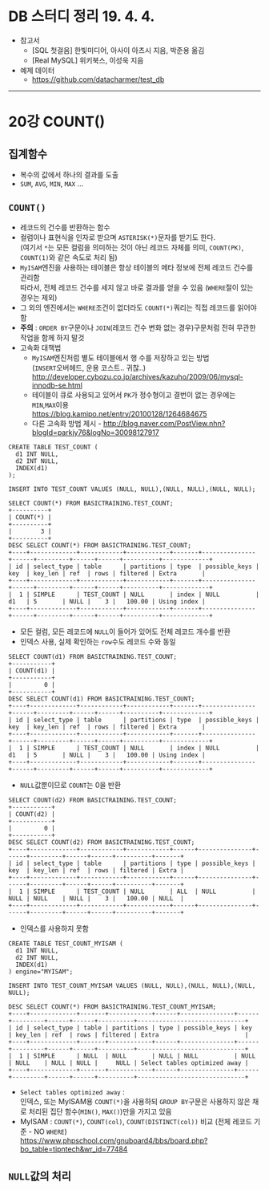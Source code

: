# DB 스터디 정리 19. 4. 4.

* 참고서
	- [SQL 첫걸음] 한빛미디어, 아사이 아츠시 지음, 박준용 옮김
	- [Real MySQL] 위키북스, 이성욱 지음
* 예제 데이터
  - https://github.com/datacharmer/test_db
***
# 20강 COUNT()
## 집계함수
- 복수의 값에서 하나의 결과를 도출
- `SUM`, `AVG`, `MIN`, `MAX` ...

## `COUNT()`
- 레코드의 건수를 반환하는 함수
- 컬럼이나 표현식을 인자로 받으며 `ASTERISK(*)`문자를 받기도 한다.  
  (여기서 `*`는 모든 컬럼을 의미하는 것이 아닌 레코드 자체를 의미, `COUNT(PK)`, `COUNT(1)`와 같은 속도로 처리 됨)
- `MyISAM`엔진을 사용하는 테이블은 항상 테이블의 메타 정보에 전체 레코드 건수를 관리함  
  따라서, 전체 레코드 건수를 세지 않고 바로 결과를 얻을 수 있음 (`WHERE`절이 있는 경우는 제외)
- 그 외의 엔진에서는 `WHERE`조건이 없더라도 `COUNT(*)`쿼리는 직접 레코드를 읽어야 함
- **주의** : `ORDER BY`구문이나 `JOIN`(레코드 건수 변화 없는 경우)구문처럼 전혀 무관한 작업을 함께 하지 말것
- 고속화 대책법
  - `MyISAM`엔진처럼 별도 테이블에서 행 수를 저장하고 있는 방법  
    (`INSERT`오버헤드, 운용 코스트.. 귀찮..) http://developer.cybozu.co.jp/archives/kazuho/2009/06/mysql-innodb-se.html
  - 테이블이 큐로 사용되고 있어서 `PK`가 정수형이고 결번이 없는 경우에는 `MIN`,`MAX`이용  
    https://blog.kamipo.net/entry/20100128/1264684675
  - 다른 고속화 방법 제시 - http://blog.naver.com/PostView.nhn?blogId=parkjy76&logNo=30098127917
```
CREATE TABLE TEST_COUNT (
  d1 INT NULL,
  d2 INT NULL,
  INDEX(d1)
);

INSERT INTO TEST_COUNT VALUES (NULL, NULL),(NULL, NULL),(NULL, NULL);

SELECT COUNT(*) FROM BASICTRAINING.TEST_COUNT;
+----------+
| COUNT(*) |
+----------+
|        3 |
+----------+
DESC SELECT COUNT(*) FROM BASICTRAINING.TEST_COUNT;
+----+-------------+------------+------------+-------+---------------+------+---------+------+------+----------+-------------+
| id | select_type | table      | partitions | type  | possible_keys | key  | key_len | ref  | rows | filtered | Extra       |
+----+-------------+------------+------------+-------+---------------+------+---------+------+------+----------+-------------+
|  1 | SIMPLE      | TEST_COUNT | NULL       | index | NULL          | d1   | 5       | NULL |    3 |   100.00 | Using index |
+----+-------------+------------+------------+-------+---------------+------+---------+------+------+----------+-------------+
```
- 모든 컬럼, 모든 레코드에 `NULL`이 들어가 있어도 전체 레코드 개수를 반환
- 인덱스 사용, 실제 확인하는 `row`수도 레코드 수와 동일
```
SELECT COUNT(d1) FROM BASICTRAINING.TEST_COUNT;
+-----------+
| COUNT(d1) |
+-----------+
|         0 |
+-----------+
DESC SELECT COUNT(d1) FROM BASICTRAINING.TEST_COUNT;
+----+-------------+------------+------------+-------+---------------+------+---------+------+------+----------+-------------+
| id | select_type | table      | partitions | type  | possible_keys | key  | key_len | ref  | rows | filtered | Extra       |
+----+-------------+------------+------------+-------+---------------+------+---------+------+------+----------+-------------+
|  1 | SIMPLE      | TEST_COUNT | NULL       | index | NULL          | d1   | 5       | NULL |    3 |   100.00 | Using index |
+----+-------------+------------+------------+-------+---------------+------+---------+------+------+----------+-------------+
```
- `NULL`값뿐이므로 `COUNT`는 0을 반환
```
SELECT COUNT(d2) FROM BASICTRAINING.TEST_COUNT;
+-----------+
| COUNT(d2) |
+-----------+
|         0 |
+-----------+
DESC SELECT COUNT(d2) FROM BASICTRAINING.TEST_COUNT;
+----+-------------+------------+------------+------+---------------+------+---------+------+------+----------+-------+
| id | select_type | table      | partitions | type | possible_keys | key  | key_len | ref  | rows | filtered | Extra |
+----+-------------+------------+------------+------+---------------+------+---------+------+------+----------+-------+
|  1 | SIMPLE      | TEST_COUNT | NULL       | ALL  | NULL          | NULL | NULL    | NULL |    3 |   100.00 | NULL  |
+----+-------------+------------+------------+------+---------------+------+---------+------+------+----------+-------+
```
- 인덱스를 사용하지 못함

```
CREATE TABLE TEST_COUNT_MYISAM (
  d1 INT NULL,
  d2 INT NULL,
  INDEX(d1)
) engine="MYISAM";

INSERT INTO TEST_COUNT_MYISAM VALUES (NULL, NULL),(NULL, NULL),(NULL, NULL);

DESC SELECT COUNT(*) FROM BASICTRAINING.TEST_COUNT_MYISAM;
+----+-------------+-------+------------+------+---------------+------+---------+------+------+----------+------------------------------+
| id | select_type | table | partitions | type | possible_keys | key  | key_len | ref  | rows | filtered | Extra                        |
+----+-------------+-------+------------+------+---------------+------+---------+------+------+----------+------------------------------+
|  1 | SIMPLE      | NULL  | NULL       | NULL | NULL          | NULL | NULL    | NULL | NULL |     NULL | Select tables optimized away |
+----+-------------+-------+------------+------+---------------+------+---------+------+------+----------+------------------------------+
```
- `Select tables optimized away` :  
  인덱스, 또는 MyISAM용 `COUNT(*)`을 사용하되 `GROUP BY`구문은 사용하지 않은 채로 처리된 집단 함수(`MIN()`, `MAX()`)만을 가지고 있음
- MyISAM : `COUNT(*)`, `COUNT(col)`, `COUNT(DISTINCT(col))` 비교 (전체 레코드 기준 - NO `WHERE`)  
  https://www.phpschool.com/gnuboard4/bbs/board.php?bo_table=tipntech&wr_id=77484


## `NULL`값의 처리